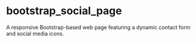 # bootstrap_social_page
A responsive Bootstrap-based web page featuring a dynamic contact form and social media icons.
